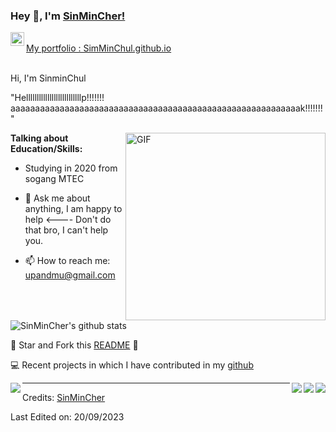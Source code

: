 ### Hey 👋, I'm [SinMinCher!](https://github.com/PrudhviGNV)


<a href="https://[www.linkedin.com/in/prudhvignv](https://github.com/SinMinCher)/">
  <img align="left" alt="SinMinCher's LinkdeIN" width="22px" src="https://cdn.jsdelivr.net/npm/simple-icons@v3/icons/linkedin.svg" />
</a>

<br />
 <a href="[https://github.com/SinMinCher]/" align="left" > My portfolio : SimMinChul.github.io </a> 
<br />
<br />

Hi, I'm SinminChul


"Hellllllllllllllllllllllllllp!!!!!!! aaaaaaaaaaaaaaaaaaaaaaaaaaaaaaaaaaaaaaaaaaaaaaaaaaaaaaaaaaak!!!!!!!" 



 <img align="right" height="300px" width= "320px" alt="GIF" src="https://media.giphy.com/media/CVtNe84hhYF9u/giphy.gif" />

**Talking about Education/Skills:**

- Studying in 2020 from sogang MTEC


- 💬 Ask me about anything, I am happy to help <---- Don't do that bro, I can't help you.
- 📫 How to reach me: upandmu@gmail.com

&nbsp;


![SinMinCher's github stats](https://github-readme-stats.vercel.app/api?username=SinMinCher&show_icons=true&hide_border=true)

:pushpin: Star and Fork this [README](https://github.com/SinMinCher/SinMinCher) :pencil:

💻 Recent projects in which I have contributed in my [github](https://github.com/SinMinCher/)


<a href="https://github.com/SinMinCher/FacialEmotionRecognition-usingCNN">
    <img align="right" src="https://github-readme-stats.vercel.app/api/pin/?username=SinMinCher&repo=FacialEmotionRecognition-usingCNN" />
</a>

<a href="https://github.com/SinMinCher/FaceRecognisationBasedAttendence">
  <img align="right" src="https://github-readme-stats.vercel.app/api/pin/?username=SinMinCher&repo=FaceRecognisationBasedAttendence" />
</a>

<a href="https://github.com/SinMinCher/pathFinderVisualizer">
  <img align="left" src="https://github-readme-stats.vercel.app/api/pin/?username=SinMinCher&repo=pathFinderVisualizer" />
</a>

<a href="https://github.com/SinMinCher/SpeechEmotionRecognization">
  <img align="right" src="https://github-readme-stats.vercel.app/api/pin/?username=SinMinCher&repo=SpeechEmotionRecognization" />
</a>

-----
Credits: [SinMinCher](https://github.com/SinMinCher)

Last Edited on: 20/09/2023
